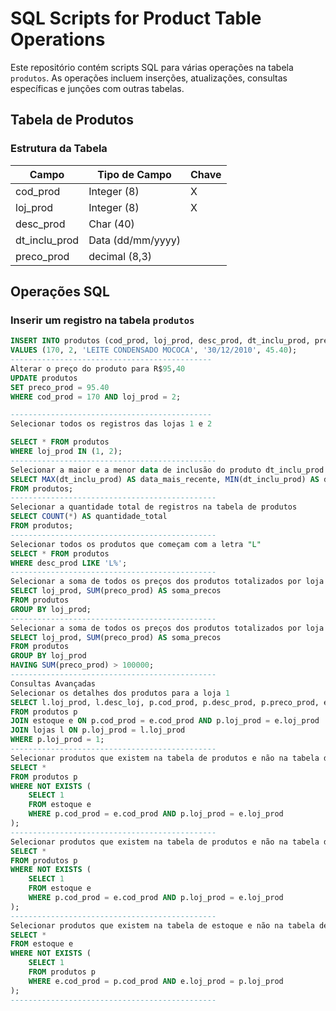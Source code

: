 # SQL Scripts for Product Table Operations

Este repositório contém scripts SQL para várias operações na tabela `produtos`. As operações incluem inserções, atualizações, consultas específicas e junções com outras tabelas.

## Tabela de Produtos

### Estrutura da Tabela
| Campo         | Tipo de Campo    | Chave |
|---------------|------------------|-------|
| cod_prod      | Integer (8)      | X     |
| loj_prod      | Integer (8)      | X     |
| desc_prod     | Char (40)        |       |
| dt_inclu_prod | Data (dd/mm/yyyy)|       |
| preco_prod    | decimal (8,3)    |       |

## Operações SQL

### Inserir um registro na tabela `produtos`

```sql
INSERT INTO produtos (cod_prod, loj_prod, desc_prod, dt_inclu_prod, preco_prod)
VALUES (170, 2, 'LEITE CONDENSADO MOCOCA', '30/12/2010', 45.40);
---------------------------------------------
Alterar o preço do produto para R$95,40
UPDATE produtos
SET preco_prod = 95.40
WHERE cod_prod = 170 AND loj_prod = 2;

---------------------------------------------
Selecionar todos os registros das lojas 1 e 2

SELECT * FROM produtos
WHERE loj_prod IN (1, 2);
----------------------------------------------
Selecionar a maior e a menor data de inclusão do produto dt_inclu_prod
SELECT MAX(dt_inclu_prod) AS data_mais_recente, MIN(dt_inclu_prod) AS data_mais_antiga
FROM produtos;
----------------------------------------------
Selecionar a quantidade total de registros na tabela de produtos
SELECT COUNT(*) AS quantidade_total
FROM produtos;
----------------------------------------------
Selecionar todos os produtos que começam com a letra "L"
SELECT * FROM produtos
WHERE desc_prod LIKE 'L%';
----------------------------------------------
Selecionar a soma de todos os preços dos produtos totalizados por loja
SELECT loj_prod, SUM(preco_prod) AS soma_precos
FROM produtos
GROUP BY loj_prod;
----------------------------------------------
Selecionar a soma de todos os preços dos produtos totalizados por loja que seja maior que R$100.000
SELECT loj_prod, SUM(preco_prod) AS soma_precos
FROM produtos
GROUP BY loj_prod
HAVING SUM(preco_prod) > 100000;
----------------------------------------------
Consultas Avançadas
Selecionar os detalhes dos produtos para a loja 1
SELECT l.loj_prod, l.desc_loj, p.cod_prod, p.desc_prod, p.preco_prod, e.qtd_prod
FROM produtos p
JOIN estoque e ON p.cod_prod = e.cod_prod AND p.loj_prod = e.loj_prod
JOIN lojas l ON p.loj_prod = l.loj_prod
WHERE p.loj_prod = 1;
----------------------------------------------
Selecionar produtos que existem na tabela de produtos e não na tabela de estoque
SELECT * 
FROM produtos p
WHERE NOT EXISTS (
    SELECT 1
    FROM estoque e
    WHERE p.cod_prod = e.cod_prod AND p.loj_prod = e.loj_prod
);
----------------------------------------------
Selecionar produtos que existem na tabela de produtos e não na tabela de estoque
SELECT * 
FROM produtos p
WHERE NOT EXISTS (
    SELECT 1
    FROM estoque e
    WHERE p.cod_prod = e.cod_prod AND p.loj_prod = e.loj_prod
);
----------------------------------------------
Selecionar produtos que existem na tabela de estoque e não na tabela de produtos
SELECT * 
FROM estoque e
WHERE NOT EXISTS (
    SELECT 1
    FROM produtos p
    WHERE e.cod_prod = p.cod_prod AND e.loj_prod = p.loj_prod
);
----------------------------------------------



